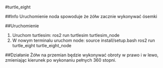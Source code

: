#turtle_eight

##Info
Uruchomienie noda spowoduje że żółw zacznie wykonywać ósemki

##Uruchomienie
1. Uruchom turtlesim: 
	ros2 run turtlesim turtlesim_node
2. W nowym terminalu uruchom node: 
	source install/setup.bash
	ros2 run turtle_eight turtle_eight_node

##Działanie
Żółw na przemian będzie wykonywać obroty w prawo i w lewo, zmieniając kierunek
po wykonaniu pełnych 360 stopni.
